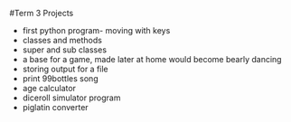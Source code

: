 #Term 3 Projects
* first python program- moving with keys
* classes and methods
* super and sub classes
* a base for a game, made later at home would become bearly dancing
* storing output for a file
* print 99bottles song
* age calculator
* diceroll simulator program
* piglatin converter
